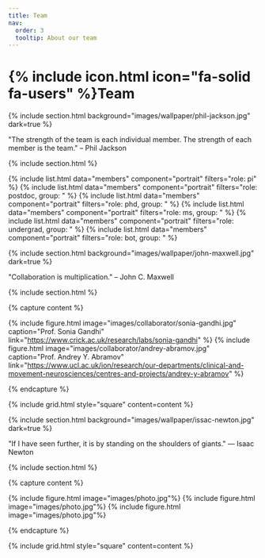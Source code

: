 ```yaml
---
title: Team
nav:
  order: 3
  tooltip: About our team
---
```


# {% include icon.html icon="fa-solid fa-users" %}Team

{% include section.html background="images/wallpaper/phil-jackson.jpg" dark=true %}

"The strength of the team is each individual member. The strength of each member is the team." – Phil Jackson

{% include section.html %}

{% include list.html data="members" component="portrait" filters="role: pi" %}
{% include list.html data="members" component="portrait" filters="role: postdoc, group: " %}
{% include list.html data="members" component="portrait" filters="role: phd, group: " %}
{% include list.html data="members" component="portrait" filters="role: ms, group: " %}
{% include list.html data="members" component="portrait" filters="role: undergrad, group: " %}
{% include list.html data="members" component="portrait" filters="role: bot, group: " %}

{% include section.html background="images/wallpaper/john-maxwell.jpg" dark=true %}

"Collaboration is multiplication." – John C. Maxwell

{% include section.html %}

{% capture content %}

{% include figure.html image="images/collaborator/sonia-gandhi.jpg" caption="Prof. Sonia Gandhi" link="https://www.crick.ac.uk/research/labs/sonia-gandhi" %}
{% include figure.html image="images/collaborator/andrey-abramov.jpg" caption="Prof. Andrey Y. Abramov" link="https://www.ucl.ac.uk/ion/research/our-departments/clinical-and-movement-neurosciences/centres-and-projects/andrey-y-abramov" %}

{% endcapture %}

{% include grid.html style="square" content=content %}

{% include section.html background="images/wallpaper/issac-newton.jpg" dark=true %}

"If I have seen further, it is by standing on the shoulders of giants." — Isaac Newton

{% include section.html %}

{% capture content %}

{% include figure.html image="images/photo.jpg"%}
{% include figure.html image="images/photo.jpg"%}
{% include figure.html image="images/photo.jpg"%}

{% endcapture %}

{% include grid.html style="square" content=content %}
